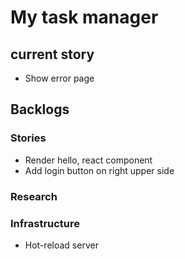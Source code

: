 # My task manager

## current story
* Show error page


## Backlogs
### Stories
* Render hello, react component
* Add login button on right upper side

### Research

### Infrastructure
* Hot-reload server
